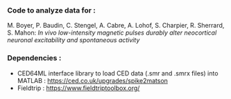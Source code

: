### Code to analyze data for : 
M. Boyer, P. Baudin, C. Stengel, A. Cabre, A. Lohof, S. Charpier, R. Sherrard, S. Mahon:
_In vivo low-intensity magnetic pulses durably alter neocortical neuronal excitability and spontaneous activity_

### Dependencies : 
- CED64ML interface library to load CED data (.smr and .smrx files) into MATLAB : https://ced.co.uk/upgrades/spike2matson
- Fieldtrip : https://www.fieldtriptoolbox.org/
